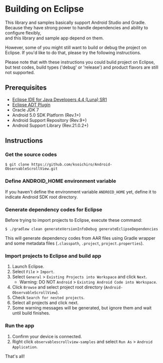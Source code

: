 # Building on Eclipse

This library and samples basically support Android Studio and Gradle.  
Because they have strong power to handle dependencies and ability to configure flexibly,  
and this library and sample app depend on them.

However, some of you might still want to build or debug the project on Eclipse.
If you'd like to do that, please try the following instructions.

Please note that with these instructions you could bulid project on Eclipse, but test codes, build types ('debug' or 'release') and product flavors are still not supported.

## Prerequisites

* [Eclipse IDE for Java Developers 4.4 (Luna) SR1](https://eclipse.org/downloads/packages/eclipse-ide-java-developers/lunasr1a)
* [Eclipse ADT Plugin](http://developer.android.com/sdk/installing/installing-adt.html)
* Oracle JDK 7
* Android 5.0 SDK Platform (Rev.1+)
* Android Support Repository (Rev.9+)
* Android Support Library (Rev.21.0.2+)

## Instructions

### Get the source codes

```
$ git clone https://github.com/ksoichiro/Android-ObservableScrollView.git
```

### Define ANDROID_HOME environment variable

If you haven't define the environment variable `ANDROID_HOME` yet, define it to indicate Android SDK root directory.

### Generate dependency codes for Eclipse

Before trying to import projects to Eclipse,
execute these command:

```
$ ./gradlew clean generateVersionInfoDebug generateEclipseDependencies
```

This will generate dependency codes from AAR files using Gradle wrapper and some metadata files (`.classpath`, `.project`, `project.properties`).

### Import projects to Eclipse and build app

1. Launch Eclipse.
1. Select `File` > `Import`.
1. Select `General` > `Existing Projects into Workspace` and click `Next`.
    * Warning: DO NOT `Android` > `Existing Android Code into Workspace`.
1. Click `Browse` and select project root directory (`Android-ObservableScrollView`).
1. Check `Search for nested projects`.
1. Select all projects and click next.
1. Some warning messages will be generated, but ignore them and wait until build finishes.

### Run the app

1. Confirm your device is connected.
1. Right click `observablescrollview-samples` and select `Run As` > `Android Application`.

That's all!
 